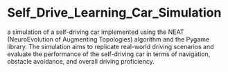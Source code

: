 # Self_Drive_Learning_Car_Simulation
a simulation of a self-driving car implemented using the NEAT (NeuroEvolution of Augmenting Topologies) algorithm and the Pygame library. The simulation aims to replicate real-world driving scenarios and evaluate the performance of the self-driving car in terms of navigation, obstacle avoidance, and overall driving proficiency.
